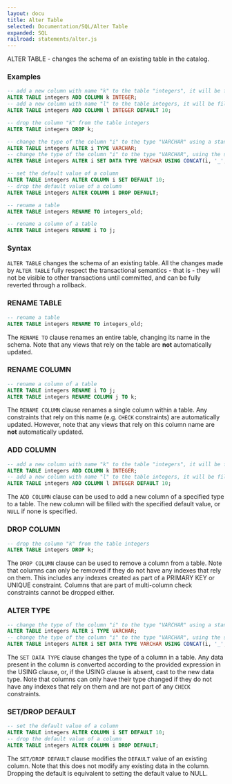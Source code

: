 ```yaml
---
layout: docu
title: Alter Table
selected: Documentation/SQL/Alter Table
expanded: SQL
railroad: statements/alter.js
---
```

ALTER TABLE - changes the schema of an existing table in the catalog.

### Examples
```sql
-- add a new column with name "k" to the table "integers", it will be filled with the default value NULL
ALTER TABLE integers ADD COLUMN k INTEGER;
-- add a new column with name "l" to the table integers, it will be filled with the default value 10
ALTER TABLE integers ADD COLUMN l INTEGER DEFAULT 10;

-- drop the column "k" from the table integers
ALTER TABLE integers DROP k;

-- change the type of the column "i" to the type "VARCHAR" using a standard cast
ALTER TABLE integers ALTER i TYPE VARCHAR;
-- change the type of the column "i" to the type "VARCHAR", using the specified expression to convert the data for each row
ALTER TABLE integers ALTER i SET DATA TYPE VARCHAR USING CONCAT(i, '_', j);

-- set the default value of a column
ALTER TABLE integers ALTER COLUMN i SET DEFAULT 10;
-- drop the default value of a column
ALTER TABLE integers ALTER COLUMN i DROP DEFAULT;

-- rename a table
ALTER TABLE integers RENAME TO integers_old;

-- rename a column of a table
ALTER TABLE integers RENAME i TO j;
```

### Syntax
<div id="rrdiagram"></div>

`ALTER TABLE` changes the schema of an existing table. All the changes made by `ALTER TABLE` fully respect the transactional semantics - that is - they will not be visible to other transactions until committed, and can be fully reverted through a rollback.

### RENAME TABLE
```sql
-- rename a table
ALTER TABLE integers RENAME TO integers_old;
```

The `RENAME TO` clause renames an entire table, changing its name in the schema. Note that any views that rely on the table are **not** automatically updated.

### RENAME COLUMN
```sql
-- rename a column of a table
ALTER TABLE integers RENAME i TO j;
ALTER TABLE integers RENAME COLUMN j TO k;
```

The `RENAME COLUMN` clause renames a single column within a table. Any constraints that rely on this name (e.g. `CHECK` constraints) are automatically updated. However, note that any views that rely on this column name are **not** automatically updated.

### ADD COLUMN
```sql
-- add a new column with name "k" to the table "integers", it will be filled with the default value NULL
ALTER TABLE integers ADD COLUMN k INTEGER;
-- add a new column with name "l" to the table integers, it will be filled with the default value 10
ALTER TABLE integers ADD COLUMN l INTEGER DEFAULT 10;
```

The `ADD COLUMN` clause can be used to add a new column of a specified type to a table. The new column will be filled with the specified default value, or `NULL` if none is specified.

### DROP COLUMN
```sql
-- drop the column "k" from the table integers
ALTER TABLE integers DROP k;
```

The `DROP COLUMN` clause can be used to remove a column from a table. Note that columns can only be removed if they do not have any indexes that rely on them. This includes any indexes created as part of a PRIMARY KEY or UNIQUE constraint. Columns that are part of multi-column check constraints cannot be dropped either.

### ALTER TYPE
```sql
-- change the type of the column "i" to the type "VARCHAR" using a standard cast
ALTER TABLE integers ALTER i TYPE VARCHAR;
-- change the type of the column "i" to the type "VARCHAR", using the specified expression to convert the data for each row
ALTER TABLE integers ALTER i SET DATA TYPE VARCHAR USING CONCAT(i, '_', j);
```

The `SET DATA TYPE` clause changes the type of a column in a table. Any data present in the column is converted according to the provided expression in the USING clause, or, if the USING clause is absent, cast to the new data type. Note that columns can only have their type changed if they do not have any indexes that rely on them and are not part of any `CHECK` constraints.

### SET/DROP DEFAULT
```sql
-- set the default value of a column
ALTER TABLE integers ALTER COLUMN i SET DEFAULT 10;
-- drop the default value of a column
ALTER TABLE integers ALTER COLUMN i DROP DEFAULT;
```

The `SET/DROP DEFAULT` clause modifies the `DEFAULT` value of an existing column. Note that this does not modify any existing data in the column. Dropping the default is equivalent to setting the default value to NULL.
